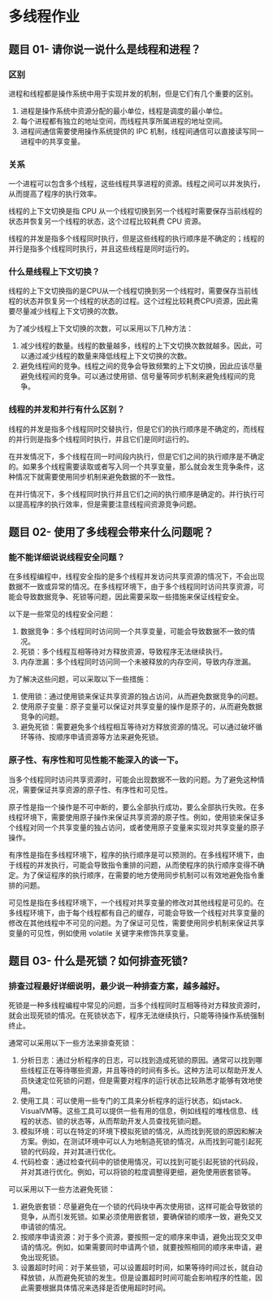 # 多线程作业

## **题目 01- 请你说一说什么是线程和进程？**

### 区别

进程和线程都是操作系统中用于实现并发的机制，但是它们有几个重要的区别。

1. 进程是操作系统中资源分配的最小单位，线程是调度的最小单位。
2. 每个进程都有独立的地址空间，而线程共享所属进程的地址空间。
3. 进程间通信需要使用操作系统提供的 IPC 机制，线程间通信可以直接读写同一进程中的共享变量。

### 关系

一个进程可以包含多个线程，这些线程共享进程的资源。线程之间可以并发执行，从而提高了程序的执行效率。

线程的上下文切换是指 CPU 从一个线程切换到另一个线程时需要保存当前线程的状态并恢复另一个线程的状态，这个过程比较耗费 CPU 资源。

线程的并发是指多个线程同时执行，但是这些线程的执行顺序是不确定的；线程的并行是指多个线程同时执行，并且这些线程是同时运行的。

### 什么是线程上下文切换？

线程的上下文切换指的是CPU从一个线程切换到另一个线程时，需要保存当前线程的状态并恢复另一个线程的状态的过程。这个过程比较耗费CPU资源，因此需要尽量减少线程上下文切换的次数。

为了减少线程上下文切换的次数，可以采用以下几种方法：

1. 减少线程的数量。线程的数量越多，线程的上下文切换次数就越多。因此，可以通过减少线程的数量来降低线程上下文切换的次数。
2. 避免线程间的竞争。线程之间的竞争会导致频繁的上下文切换，因此应该尽量避免线程间的竞争。可以通过使用锁、信号量等同步机制来避免线程间的竞争。

### 线程的并发和并行有什么区别？

线程的并发是指多个线程同时交替执行，但是它们的执行顺序是不确定的，而线程的并行则是指多个线程同时执行，并且它们是同时运行的。

在并发情况下，多个线程在同一时间段内执行，但是它们之间的执行顺序是不确定的。如果多个线程需要读取或者写入同一个共享变量，那么就会发生竞争条件，这种情况下就需要使用同步机制来避免数据的不一致性。

在并行情况下，多个线程同时执行并且它们之间的执行顺序是确定的。并行执行可以提高程序的执行效率，但是需要注意线程间资源竞争问题。

## **题目 02- 使用了多线程会带来什么问题呢？**

### 能不能详细说说线程安全问题？

在多线程编程中，线程安全指的是多个线程并发访问共享资源的情况下，不会出现数据不一致或异常的情况。在多线程环境下，由于多个线程同时访问共享资源，可能会导致数据竞争、死锁等问题，因此需要采取一些措施来保证线程安全。

以下是一些常见的线程安全问题：

1. 数据竞争：多个线程同时访问同一个共享变量，可能会导致数据不一致的情况。
2. 死锁：多个线程互相等待对方释放资源，导致程序无法继续执行。
3. 内存泄漏：多个线程同时访问同一个未被释放的内存空间，导致内存泄漏。

为了解决这些问题，可以采取以下一些措施：

1. 使用锁：通过使用锁来保证共享资源的独占访问，从而避免数据竞争的问题。
2. 使用原子变量：原子变量可以保证对共享变量的操作是原子的，从而避免数据竞争的问题。
3. 避免死锁：需要避免多个线程相互等待对方释放资源的情况。可以通过破坏循环等待、按顺序申请资源等方法来避免死锁。

### 原子性、有序性和可见性能不能深入的谈一下。

当多个线程同时访问共享资源时，可能会出现数据不一致的问题。为了避免这种情况，需要保证共享资源的原子性、有序性和可见性。

原子性是指一个操作是不可中断的，要么全部执行成功，要么全部执行失败。在多线程环境下，需要使用原子操作来保证共享资源的原子性。例如，使用锁来保证多个线程对同一个共享变量的独占访问，或者使用原子变量来实现对共享变量的原子操作。

有序性是指在多线程环境下，程序的执行顺序是可以预测的。在多线程环境下，由于线程的并发执行，可能会导致指令重排的问题，从而使程序的执行顺序变得不确定。为了保证程序的执行顺序，在需要的地方使用同步机制可以有效地避免指令重排的问题。

可见性是指在多线程环境下，一个线程对共享变量的修改对其他线程是可见的。在多线程环境下，由于每个线程都有自己的缓存，可能会导致一个线程对共享变量的修改在其他线程中不可见的问题。为了保证可见性，需要使用同步机制来保证共享变量的可见性，例如使用 volatile 关键字来修饰共享变量。

## **题目 03- 什么是死锁？如何排查死锁?**

### 排查过程最好详细说明，最少说一种排查方案，越多越好。

死锁是一种多线程编程中常见的问题，当多个线程同时互相等待对方释放资源时，就会出现死锁的情况。在死锁状态下，程序无法继续执行，只能等待操作系统强制终止。

通常可以采用以下一些方法来排查死锁：

1. 分析日志：通过分析程序的日志，可以找到造成死锁的原因。通常可以找到哪些线程正在等待哪些资源，并且等待的时间有多长。这种方法可以帮助开发人员快速定位死锁的问题，但是需要对程序的运行状态比较熟悉才能够有效地使用。
2. 使用工具：可以使用一些专门的工具来分析程序的运行状态，如jstack、VisualVM等。这些工具可以提供一些有用的信息，例如线程的堆栈信息、线程的状态、锁的状态等，从而帮助开发人员查找死锁问题。
3. 模拟环境：可以在特定的环境下模拟死锁的情况，从而找到死锁的原因和解决方案。例如，在测试环境中可以人为地制造死锁的情况，从而找到可能引起死锁的代码段，并对其进行优化。
4. 代码检查：通过检查代码中的锁使用情况，可以找到可能引起死锁的代码段，并对其进行优化。例如，可以将锁的粒度调整得更细，避免使用嵌套锁等。

可以采用以下一些方法避免死锁：

1. 避免嵌套锁：尽量避免在一个锁的代码块中再次使用锁，这样可能会导致锁的竞争，从而引发死锁。如果必须使用嵌套锁，要确保锁的顺序一致，避免交叉申请锁的情况。
2. 按顺序申请资源：对于多个资源，要按照一定的顺序来申请，避免出现交叉申请的情况。例如，如果需要同时申请两个锁，就要按照相同的顺序来申请，避免出现死锁。
3. 设置超时时间：对于某些锁，可以设置超时时间，如果等待时间过长，就自动释放锁，从而避免死锁的发生。但是设置超时时间可能会影响程序的性能，因此需要根据具体情况来选择是否使用超时时间。
